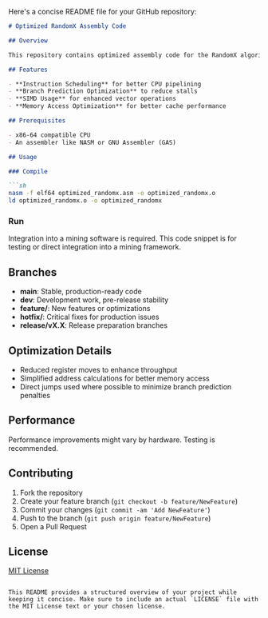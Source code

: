 Here's a concise README file for your GitHub repository:

```markdown
# Optimized RandomX Assembly Code

## Overview

This repository contains optimized assembly code for the RandomX algorithm, tailored for x86-64 CPUs to enhance performance in cryptocurrency mining.

## Features

- **Instruction Scheduling** for better CPU pipelining
- **Branch Prediction Optimization** to reduce stalls
- **SIMD Usage** for enhanced vector operations
- **Memory Access Optimization** for better cache performance

## Prerequisites

- x86-64 compatible CPU
- An assembler like NASM or GNU Assembler (GAS)

## Usage

### Compile

```sh
nasm -f elf64 optimized_randomx.asm -o optimized_randomx.o
ld optimized_randomx.o -o optimized_randomx
```

### Run

Integration into a mining software is required. This code snippet is for testing or direct integration into a mining framework.

## Branches

- **main**: Stable, production-ready code
- **dev**: Development work, pre-release stability
- **feature/**: New features or optimizations
- **hotfix/**: Critical fixes for production issues
- **release/vX.X**: Release preparation branches

## Optimization Details

- Reduced register moves to enhance throughput
- Simplified address calculations for better memory access
- Direct jumps used where possible to minimize branch prediction penalties

## Performance

Performance improvements might vary by hardware. Testing is recommended.

## Contributing

1. Fork the repository
2. Create your feature branch (`git checkout -b feature/NewFeature`)
3. Commit your changes (`git commit -am 'Add NewFeature'`)
4. Push to the branch (`git push origin feature/NewFeature`)
5. Open a Pull Request

## License

[MIT License](LICENSE)
```

This README provides a structured overview of your project while keeping it concise. Make sure to include an actual `LICENSE` file with the MIT License text or your chosen license.
